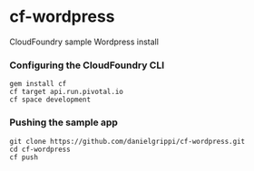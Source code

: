 cf-wordpress
============

CloudFoundry sample Wordpress install


### Configuring the CloudFoundry CLI
```
gem install cf
cf target api.run.pivotal.io
cf space development
```

### Pushing the sample app
```
git clone https://github.com/danielgrippi/cf-wordpress.git
cd cf-wordpress
cf push
```
